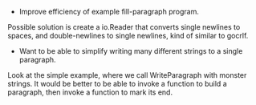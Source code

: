 * Improve efficiency of example fill-paragraph program.

Possible solution is create a io.Reader that converts single newlines
to spaces, and double-newlines to single newlines, kind of similar to
gocrlf.

* Want to be able to simplify writing many different strings to a single paragraph.

Look at the simple example, where we call WriteParagraph with monster
strings. It would be better to be able to invoke a function to build a
paragraph, then invoke a function to mark its end.
